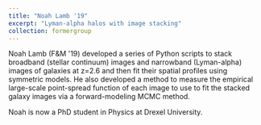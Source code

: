 ```yaml
---
title: "Noah Lamb '19"
excerpt: "Lyman-alpha halos with image stacking"
collection: formergroup
---
```


Noah Lamb (F&M '19) developed a series of Python scripts to stack broadband (stellar continuum) images and narrowband (Lyman-alpha) images of galaxies at z=2.6 and then fit their spatial profiles using symmetric models. He also developed a method to measure the empirical large-scale point-spread function of each image to use to fit the stacked galaxy images via a forward-modeling MCMC method. 

Noah is now a PhD student in Physics at Drexel University. 
